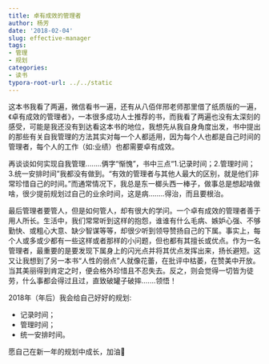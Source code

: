 ```yaml
---
title: 卓有成效的管理者
author: 杨芳
date: '2018-02-04'
slug: effective-manager
tags:
- 管理
- 规划
categories:
- 读书
typora-root-url: ../../static
---
```


这本书我看了两遍，微信看书一遍，还有从八佰伴邢老师那里借了纸质版的一遍，《卓有成效的管理者》，一本很多成功人士推荐的书，而我看了两遍也没有太深刻的感受，可能是我还没有到达看这本书的地位，我想先从我自身角度出发，书中提出的那些有关自我管理的方法其实对每一个人都适用，因为每个人也都是自己时间的管理者，每个人的工作（如:业绩）也都需要卓有成效。

再谈谈如何实现自我管理........俩字“惭愧”，书中三点“1.记录时间；2.管理时间；3.统一安排时间”我都没有做到。“有效的管理者与其他人最大的区别，就是他们非常珍惜自己的时间。”而通常情况下，我总是东一榔头西一棒子，做事总是想起啥做啥，很少提前规划过自己的业余时间，这是病........得治，而且要根治。

最后管理者要管人，但是如何管人，却有很大的学问。一个卓有成效的管理者善于用人所长。生活中，我们常常听到这样的抱怨，谁谁有什么毛病、嫉妒心强、不够勤快、或粗心大意、缺少智谋等等，却很少听到领导赞扬自己的下属。事实上，每个人或多或少都有一些这样或者那样的小问题，但也都有其擅长或优点。作为一名管理者，最重要的是要发现下属身上的闪光点并将其优点发挥出来，扬长避短。这又让我想到了另一本书“人性的弱点”人就像花蕾，在批评中枯萎，在赞美中开放。当其美丽得到肯定之时，便会格外珍惜且不忍失去。反之，则会觉得一切皆为徒劳，什么事都会得过且过，直致破罐子破摔.......领悟！

2018年（年后）我会给自己好好的规划:

-   记录时间；
-   管理时间；
-   统一安排时间。

愿自己在新一年的规划中成长，加油💪